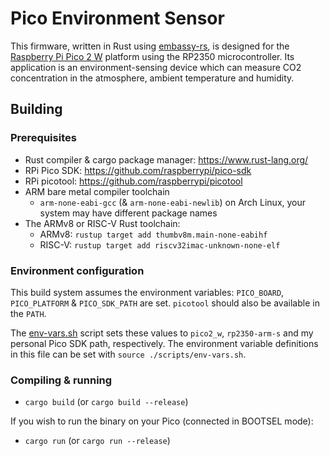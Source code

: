 # Pico Environment Sensor

This firmware, written in Rust using [embassy-rs](https://github.com/embassy-rs/embassy), is designed for the [Raspberry Pi Pico 2 W](https://www.raspberrypi.com/documentation/microcontrollers/pico-series.html#pico2w-technical-specification) platform using the RP2350 microcontroller. Its application is an environment-sensing device which can measure CO2 concentration in the atmosphere, ambient temperature and humidity. 

## Building

### Prerequisites

- Rust compiler & cargo package manager: https://www.rust-lang.org/
- RPi Pico SDK: https://github.com/raspberrypi/pico-sdk
- RPi picotool: https://github.com/raspberrypi/picotool
- ARM bare metal compiler toolchain
    - `arm-none-eabi-gcc` (& `arm-none-eabi-newlib`) on Arch Linux, your system may have different package names
- The ARMv8 or RISC-V Rust toolchain:
  - ARMv8: `rustup target add thumbv8m.main-none-eabihf`
  - RISC-V: `rustup target add riscv32imac-unknown-none-elf`

### Environment configuration

This build system assumes the environment variables: `PICO_BOARD`, `PICO_PLATFORM` & `PICO_SDK_PATH` are set. `picotool` should also be available in the `PATH`.

The [env-vars.sh](./scripts/env-vars.sh) script sets these values to `pico2_w`, `rp2350-arm-s` and my personal Pico SDK path, respectively. The environment variable definitions in this file can be set with `source ./scripts/env-vars.sh`.

### Compiling & running

- `cargo build` (or `cargo build --release`)

If you wish to run the binary on your Pico (connected in BOOTSEL mode):

- `cargo run` (or `cargo run --release`)
